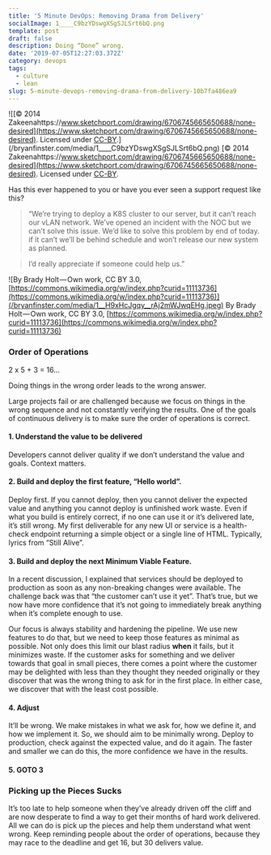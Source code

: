 ```yaml
---
title: '5 Minute DevOps: Removing Drama from Delivery'
socialImage: 1____C9bzYDswgXSgSJLSrt6bQ.png
template: post
draft: false
description: Doing “Done” wrong.
date: '2019-07-05T12:27:03.372Z'
category: devops
tags:
  - culture
  - lean
slug: 5-minute-devops-removing-drama-from-delivery-10b7fa486ea9
---
```


![[© 2014 Zakeenahttps://www.sketchport.com/drawing/6706745665650688/none-desired](https://www.sketchport.com/drawing/6706745665650688/none-desired). Licensed under [CC-BY](http://creativecommons.org/licenses/by/4.0/).](/bryanfinster.com/media/1____C9bzYDswgXSgSJLSrt6bQ.png)
[© 2014 Zakeenahttps://www.sketchport.com/drawing/6706745665650688/none-desired](https://www.sketchport.com/drawing/6706745665650688/none-desired). Licensed under [CC-BY](http://creativecommons.org/licenses/by/4.0/).

Has this ever happened to you or have you ever seen a support request like this?

> “We’re trying to deploy a K8S cluster to our server, but it can’t reach our vLAN network. We’ve opened an incident with the NOC but we can’t solve this issue. We’d like to solve this problem by end of today. if it can’t we’ll be behind schedule and won’t release our new system as planned.

> I’d really appreciate if someone could help us.”

![By Brady Holt — Own work, CC BY 3.0, [https://commons.wikimedia.org/w/index.php?curid=11113736](https://commons.wikimedia.org/w/index.php?curid=11113736)](/bryanfinster.com/media/1__H9xHcJgqy__rAj2mWJwqEHg.jpeg)
By Brady Holt — Own work, CC BY 3.0, [https://commons.wikimedia.org/w/index.php?curid=11113736](https://commons.wikimedia.org/w/index.php?curid=11113736)

### Order of Operations

2 x 5 + 3 = 16…

Doing things in the wrong order leads to the wrong answer.

Large projects fail or are challenged because we focus on things in the wrong sequence and not constantly verifying the results. One of the goals of continuous delivery is to make sure the order of operations is correct.

#### 1\. Understand the value to be delivered

Developers cannot deliver quality if we don’t understand the value and goals. Context matters.

#### 2\. Build and deploy the first feature, “Hello world”.

Deploy first. If you cannot deploy, then you cannot deliver the expected value and anything you cannot deploy is unfinished work waste. Even if what you build is entirely correct, if no one can use it or it’s delivered late, it’s still wrong. My first deliverable for any new UI or service is a health-check endpoint returning a simple object or a single line of HTML. Typically, lyrics from “Still Alive”.

#### 3\. Build and deploy the next Minimum Viable Feature.

In a recent discussion, I explained that services should be deployed to production as soon as any non-breaking changes were available. The challenge back was that “the customer can’t use it yet”. That’s true, but we now have more confidence that it’s not going to immediately break anything when it’s complete enough to use.

Our focus is always stability and hardening the pipeline. We use new features to do that, but we need to keep those features as minimal as possible. Not only does this limit our blast radius **when** it fails, but it minimizes waste. If the customer asks for something and we deliver towards that goal in small pieces, there comes a point where the customer may be delighted with less than they thought they needed originally or they discover that was the wrong thing to ask for in the first place. In either case, we discover that with the least cost possible.

#### 4\. Adjust

It’ll be wrong. We make mistakes in what we ask for, how we define it, and how we implement it. So, we should aim to be minimally wrong. Deploy to production, check against the expected value, and do it again. The faster and smaller we can do this, the more confidence we have in the results.

#### 5\. GOTO 3

### Picking up the Pieces Sucks

It’s too late to help someone when they’ve already driven off the cliff and are now desperate to find a way to get their months of hard work delivered. All we can do is pick up the pieces and help them understand what went wrong. Keep reminding people about the order of operations, because they may race to the deadline and get 16, but 30 delivers value.
